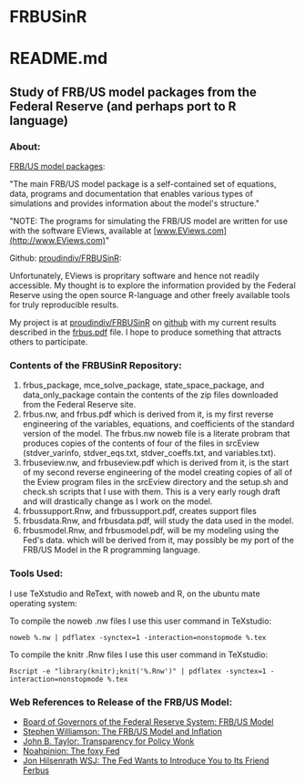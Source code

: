 # FRBUSinR
README.md
========================================================
Study of FRB/US model packages from the Federal Reserve (and perhaps port to R language)
--------------------------------------------------------

### About:

[FRB/US model packages](https://www.federalreserve.gov/econresdata/frbus/us-models-package.htm):

"The main FRB/US model package is a self-contained set of equations, data, programs and documentation that enables various types of simulations and provides information about the model's structure."

"NOTE: The programs for simulating the FRB/US model are written for use with the software EViews, available at [www.EViews.com](http://www.EViews.com)"

Github: [proudindiv/FRBUSinR](https://github.com/proudindiv/FRBUSinR):

Unfortunately, EViews is propritary software and hence not readily accessible.  My thought is to explore the information provided by the Federal Reserve using the open source R-language and other freely available tools for truly reproducible results.

My project is at [proudindiv/FRBUSinR](https://github.com/proudindiv/FRBUSinR) on [github](https://github.com) with my current results described in the [frbus.pdf](https://docs.google.com/viewer?url=https://raw.githubusercontent.com/proudindiv/FRBUSinR/ReverseEngineer/frbus.pdf) file.  I hope to produce something that attracts others to participate.

### Contents of the FRBUSinR Repository:

1. frbus_package, mce_solve_package, state_space_package, and data_only_package contain the contents of the zip files downloaded from the Federal Reserve site.
1. frbus.nw, and frbus.pdf which is derived from it, is my first reverse engineering of the variables, equations, and coefficients of the standard version of the model. The frbus.nw noweb file is a literate probram that produces copies of the contents of four of the files in srcEview (stdver_varinfo, stdver_eqs.txt, stdver_coeffs.txt, and variables.txt).
1. frbuseview.nw, and frbuseview.pdf which is derived from it, is the start of my second reverse engineering of the model creating copies of all of the Eview program files in the srcEview directory and the setup.sh and check.sh scripts that I use with them.  This is a very early rough draft and will drastically change as I work on the model.
1. frbussupport.Rnw, and frbussupport.pdf, creates support files
1. frbusdata.Rnw, and frbusdata.pdf, will study the data used in the model.
1. frbusmodel.Rnw, and frbusmodel.pdf, will be my modeling using the Fed's data. which will be derived from it, may possibly be my port of the FRB/US Model in the R programming language.

### Tools Used:

I use TeXstudio and ReText, with noweb and R, on the ubuntu mate operating system:

To compile the noweb .nw files I use this user command in TeXstudio:

```
noweb %.nw | pdflatex -synctex=1 -interaction=nonstopmode %.tex
```

To compile the knitr .Rnw files I use this user command in TeXstudio:

```
Rscript -e "library(knitr);knit('%.Rnw')" | pdflatex -synctex=1 -interaction=nonstopmode %.tex
```

### Web References to Release of the FRB/US Model:

* [Board of Governors of the Federal Reserve System: FRB/US Model](http://www.federalreserve.gov/econresdata/frbus/us-models-about.htm)
* [Stephen Williamson: The FRB/US Model and Inflation](http://newmonetarism.blogspot.com/2014/04/the-frbus-model-and-inflation.html)
* [John B. Taylor: Transparency for Policy Wonk](https://economicsone.com/2014/04/05/transparency-for-policy-wonks/)
* [Noahpinion: The foxy Fed](http://noahpinionblog.blogspot.com/2014/04/the-foxy-fed_7.html)
* [Jon Hilsenrath WSJ: The Fed Wants to Introduce You to Its Friend Ferbus](http://blogs.wsj.com/economics/2014/04/03/the-fed-wants-to-introduce-you-to-its-friend-ferbus/)

